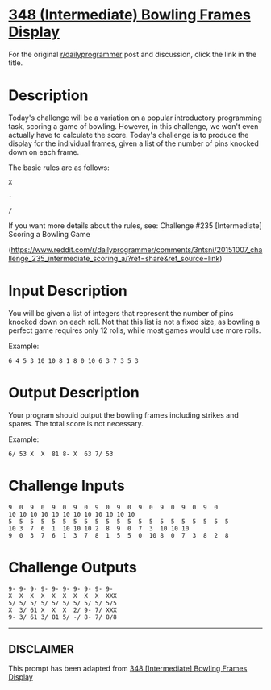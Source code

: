 # [348 (Intermediate) Bowling Frames Display](https://www.reddit.com/r/dailyprogrammer/comments/7so37o/20180124_challenge_348_intermediate_bowling/)

For the original [r/dailyprogrammer](https://www.reddit.com/r/dailyprogrammer/) post and discussion, click the link in the title.

# Description
Today's challenge will be a variation on a popular introductory programming task, scoring a game of bowling.  However, in this challenge, we won't even actually have to calculate the score.  Today's challenge is to produce the display for the individual frames, given a list of the number of pins knocked down on each frame.

The basic rules are as follows:


```
X
```

```
-
```

```
/
```
If you want more details about the rules, see: Challenge #235 [Intermediate] Scoring a Bowling Game

(https://www.reddit.com/r/dailyprogrammer/comments/3ntsni/20151007_challenge_235_intermediate_scoring_a/?ref=share&ref_source=link)
# Input Description
You will be given a list of integers that represent the number of pins knocked down on each roll.  Not that this list is not a fixed size, as bowling a perfect game requires only 12 rolls, while most games would use more rolls.

Example:


```
6 4 5 3 10 10 8 1 8 0 10 6 3 7 3 5 3
```
# Output Description
Your program should output the bowling frames including strikes and spares.  The total score is not necessary.

Example:


```
6/ 53 X  X  81 8- X  63 7/ 53
```
# Challenge Inputs

```
9  0  9  0  9  0  9  0  9  0  9  0  9  0  9  0  9  0  9  0    
10 10 10 10 10 10 10 10 10 10 10 10
5  5  5  5  5  5  5  5  5  5  5  5  5  5  5  5  5  5  5  5  5
10 3  7  6  1  10 10 10 2  8  9  0  7  3  10 10 10
9  0  3  7  6  1  3  7  8  1  5  5  0  10 8  0  7  3  8  2  8
```
# Challenge Outputs

```
9- 9- 9- 9- 9- 9- 9- 9- 9- 9-
X  X  X  X  X  X  X  X  X  XXX
5/ 5/ 5/ 5/ 5/ 5/ 5/ 5/ 5/ 5/5
X  3/ 61 X  X  X  2/ 9- 7/ XXX
9- 3/ 61 3/ 81 5/ -/ 8- 7/ 8/8
```

----
## **DISCLAIMER**
This prompt has been adapted from [348 [Intermediate] Bowling Frames Display](https://www.reddit.com/r/dailyprogrammer/comments/7so37o/20180124_challenge_348_intermediate_bowling/
)
